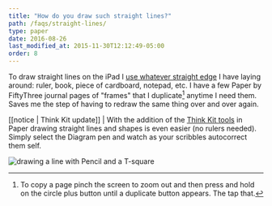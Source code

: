```yaml
---
title: "How do you draw such straight lines?"
path: /faqs/straight-lines/
type: paper
date: 2016-08-26
last_modified_at: 2015-11-30T12:12:49-05:00
order: 8
---
```


To draw straight lines on the iPad I [use whatever straight edge](/mastering-paper/grid-method/) I have laying around: ruler, book, piece of cardboard, notepad, etc. I have a few Paper by FiftyThree journal pages of "frames" that I duplicate[^duplicate-page] anytime I need them. Saves me the step of having to redraw the same thing over and over again.

[[notice | Think Kit update]]
| With the addition of the [Think Kit tools](https://www.fiftythree.com/think) in Paper drawing straight lines and shapes is even easier (no rulers needed). Simply select the Diagram pen and watch as your scribbles autocorrect them self.

![drawing a line with Pencil and a T-square](/assets/images/paper-53-grid-t-square-lg.jpg)

[^duplicate-page]: To copy a page pinch the screen to zoom out and then press and hold on the circle plus button until a duplicate button appears. The tap that.
